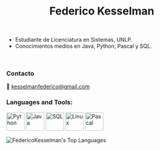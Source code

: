 <h1 align="center">Federico Kesselman</h1>

<br />

- Estudiante de Licenciatura en Sistemas, UNLP.
- Conocimientos medios en Java, Python, Pascal y SQL.

<br />

<h3 align="left">Contacto</h3>
<p align="left">
    📧 <a href="mailto:kesselmanfederico@gmail.com">kesselmanfederico@gmail.com</a>
</p>

<h3 align="left">Languages and Tools:</h3>

<div align="left">
    <!-- Íconos de lenguajes -->
    <div>
        <img src="https://skillicons.dev/icons?i=python" alt="Python" width="48" height="48">
        <img src="https://skillicons.dev/icons?i=java" alt="Java" width="48" height="48">
        <img src="https://skillicons.dev/icons?i=mysql" alt="SQL" width="48" height="48">
        <img src="https://skillicons.dev/icons?i=linux" alt="Linux" width="48" height="48">
        <img src="https://cdn-icons-png.flaticon.com/512/2306/2306173.png" alt="Pascal" width="48" height="48">
    </div>

</div>

![FedericoKesselman's Top Languages](https://github-readme-stats.vercel.app/api/top-langs/?username=FedericoKesselman&theme=dark&show_icons=true&hide_border=true&layout=compact)